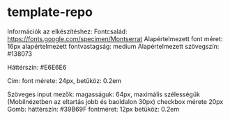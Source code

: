 # template-repo

Információk az elkészítéshez:
Fontcsalád: https://fonts.google.com/specimen/Montserrat
Alapértelmezett font méret: 16px alapértelmezett fontvastagság: medium
Alapértelmezett szövegszín: #138073

Háttérszín: #E6E6E6

Cím: font mérete: 24px, betűköz: 0.2em

Szöveges input mezők: magasságuk: 64px, maximális
szélességük (Mobilnézetben az eltartás jobb és baoldalon 30px)
checkbox mérete 20px
Gomb: háttérszín: #39B69F fontméret: 12px betüköz: 0.2em
